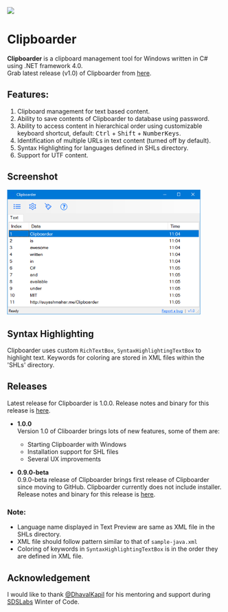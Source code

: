 <image src="Images/clipboarder_banner.png">


# Clipboarder
**Clipboarder** is a clipboard management tool for Windows written in C# using .NET framework 4.0.  
Grab latest release (v1.0) of Clipboarder from [here](https://github.com/suyashmahar/Clipboarder/releases/tag/v1.0).

## Features:
1. Clipboard management for text based content.
2. Ability to save contents of Clipboarder to database using password.
3. Ability to access content in hierarchical order using customizable  keyboard shortcut, default: <kbd>Ctrl</kbd> + <kbd>Shift</kbd> + <kbd>NumberKeys</kbd>.
4. Identification of multiple URLs in text content (turned off by default).
5. Syntax Highlighting for languages defined in SHLs directory.
6. Support for UTF content.

## Screenshot
<img src="Images/screenshot.png" width="450">

## Syntax Highlighting
Clipboarder uses custom `RichTextBox`, `SyntaxHighlightingTextBox` to highlight text. Keywords for coloring are stored in XML files within the 'SHLs' directory.

## Releases
Latest release for Clipboarder is 1.0.0.  Release notes and binary for this release is [here](https://github.com/suyashmahar/Clipboarder/releases/tag/v1.0).  
* __1.0.0__  
Version 1.0 of Cliboarder brings lots of new features, some of them are:
    * Starting Clipboarder with Windows
    * Installation support for SHL files
    * Several UX improvements

* __0.9.0-beta__  
0.9.0-beta release of Clipboarder brings first release of Clipboarder since moving to GitHub. Clipboarder currently does not include installer. Release notes and binary for this release is [here](https://github.com/suyashmahar/Clipboarder/releases/tag/v0.9.0.0Beta).
### Note:
* Language name displayed in Text Preview are same as XML file in the SHLs directory.
* XML file should follow pattern similar to that of `sample-java.xml`
* Coloring of keywords in `SyntaxHighlightingTextBox` is in the order they are defined in XML file.

## Acknowledgement
I would like to thank [@DhavalKapil](https://github.com/DhavalKapil) for his mentoring and support during [SDSLabs](https://sdslabs.co/) Winter of Code.
